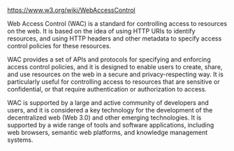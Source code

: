 https://www.w3.org/wiki/WebAccessControl

Web Access Control (WAC) is a standard for controlling access to resources on the web. It is based on the idea of using HTTP URIs to identify resources, and using HTTP headers and other metadata to specify access control policies for these resources.

WAC provides a set of APIs and protocols for specifying and enforcing access control policies, and it is designed to enable users to create, share, and use resources on the web in a secure and privacy-respecting way. It is particularly useful for controlling access to resources that are sensitive or confidential, or that require authentication or authorization to access.

WAC is supported by a large and active community of developers and users, and it is considered a key technology for the development of the decentralized web (Web 3.0) and other emerging technologies. It is supported by a wide range of tools and software applications, including web browsers, semantic web platforms, and knowledge management systems.